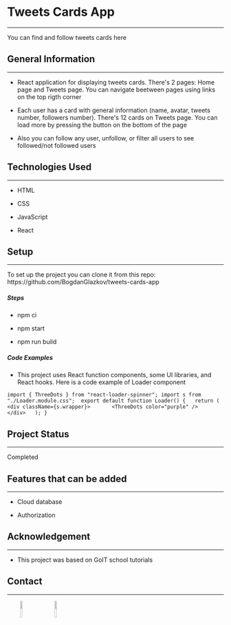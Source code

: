 <h1>Tweets Cards App</h1>
<hr><p>You can find and follow tweets cards here</p><h2>General Information</h2>
<hr><ul>
<li>React application for displaying tweets cards. There's 2 pages: Home page and Tweets page. You can navigate beetween pages using links on the top rigth corner</li>
</ul><ul>
<li>Each user has a card with general information (name, avatar, tweets number, followers number). There's 12 cards on Tweets page. You can load more by pressing the button on the bottom of the page</li>
</ul><ul>
<li>Also you can follow any user, unfollow, or filter all users to see followed/not followed users</li>
</ul><h2>Technologies Used</h2>
<hr><ul>
<li>HTML</li>
</ul><ul>
<li>CSS</li>
</ul><ul>
<li>JavaScript</li>
</ul><ul>
<li>React</li>
</ul><h2>Setup</h2>
<hr><p>To set up the project you can clone it from this repo: https://github.com/BogdanGlazkov/tweets-cards-app</p><h5>Steps</h5><ul>
<li>npm ci</li>
</ul><ul>
<li>npm start</li>
</ul><ul>
<li>npm run build</li>
</ul><h5>Code Examples</h5><ul>
<li>This project uses React function components, some UI libraries, and React hooks. Here is a code example of Loader component</li>
</ul><p><code>import { ThreeDots } from "react-loader-spinner"; import s from "./Loader.module.css";  export default function Loader() {   return (     &lt;div className={s.wrapper}&gt;       &lt;ThreeDots color="purple" /&gt;     &lt;/div&gt;   ); }</code></p><h2>Project Status</h2>
<hr><p>Completed</p><h2>Features that can be added</h2>
<hr><ul>
<li>Cloud database</li>
</ul><ul>
<li>Authorization</li>
</ul><h2>Acknowledgement</h2>
<hr><ul>
<li>This project was based on GoIT school tutorials</li>
</ul><h2>Contact</h2>
<hr><p><span style="margin-right: 30px;"></span><a href="https://www.linkedin.com/in/bogdan-glazkov/"><img target="_blank" src="https://cdn.jsdelivr.net/gh/devicons/devicon/icons/linkedin/linkedin-original.svg" style="width: 10%;"></a><span style="margin-right: 30px;"></span><a href="https://github.com/BogdanGlazkov"><img target="_blank" src="https://cdn.jsdelivr.net/gh/devicons/devicon/icons/github/github-original.svg" style="width: 10%;"></a></p>
